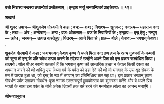 **वचो निशश्य नन्दस्य तथान्येषां व्रजौकसाम् ।** **इन्द्राय मन्युं जनयन्पितरं प्राह केशव: ॥ १२॥** 

**शब्दार्थ** 

**श्री शुक: उवाच—** **श्रीशुकदेव गोस्वामी ने कहा** **; वच:—** **शब्द** **; निशश्य—** **सुनकर** **; नन्दस्य—** **महाराज नन्द के** **; तथा—** **और** **;** **अन्येषाम्—** **अन्य** **; व्रज-ओकसाम्—** **व्रज के निवासियों के** **; इन्द्राय—** **इन्द्र हेतु** **; मन्युम्—** **क्रोध** **; जनयन्—** **उत्पन्न करते हुए** **;** **पितरम्—** **अपने पिता से** **; प्राह—** **बोले** **; केशव:—** **भगवान् केशव।** **.** 

**शुकदेव गोस्वामी ने कहा : जब भगवान् केशव** **कृष्ण** **ने अपने पिता नन्द तथा व्रज के** **अन्य गुरुजनों के कथनों को सुना तो इन्द्र के प्रति क्रोध उत्पन्न करने के उद्देश्य से उन्होंने अपने** **पिता को इस प्रकार सश्बोधित किया।** **तात्पर्य :** श्रील श्रीधर स्वामी बतलाते हैं कि भगवान् कृष्ण की आन्तरिक इच्छा न केवल किसी देवता का अपमान करने की थी अपितु उस मिथ्या गर्व के पर्वत को ढहा देने की थी जो भगवान् के उस क्षुद्र सेवक के मन में उत्पन्न हुआ था, जो इन्द्र के रूप में भगवान् का प्रतिनिधित्व कर रहा था। इस प्रकार भगवान् कृष्ण गोवर्धन पर्वत उठाकर गोवर्धन-पूजा नामक उल्लासपूर्ण वाॢषकोत्सव का शुभारश्भ करेंगे और वे अपने प्रिय भक्तों के साथ उस पर्वत के नीचे अनेक दिवसों तक बसे रहने की मनमोहक लीला का आनन्द मनाएँगे।  

**श्रीभगवानुवाच** 